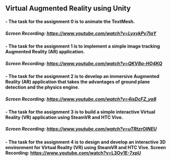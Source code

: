 ## Virtual Augmented Reality using Unity

#### - The task for the assignment 0 is to animate the TextMesh.
##### Screen Recording: https://www.youtube.com/watch?v=LyxvkPv7lqY

#### - The task for the assignment 1 is to implement a simple image tracking Augmented Reality (AR) application.
##### Screen Recording: https://www.youtube.com/watch?v=QKV8q-HO4KQ

#### - The task for the assignment 2 is to develop an immersive Augmented Reality (AR) application that takes the advantages of ground plane detection and the physics engine.
##### Screen Recording: https://www.youtube.com/watch?v=4isDcFZ_ya8

#### - The task for the assignment 3 is to build a simple interactive Virtual Reality (VR) application using SteamVR and HTC Vive.
##### Screen Recording: https://www.youtube.com/watch?v=uTRtzrOINEU

#### - The task for the assignment 4 is to design and develop an interactive 3D environment for Virtual Reality (VR) using SteamVR and HTC Vive. Screen Recording: https://www.youtube.com/watch?v=L3Ov1E-7xpU